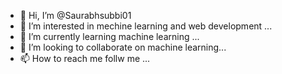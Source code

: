 - 👋 Hi, I’m @Saurabhsubbi01
- 👀 I’m interested in mechine learning and web development ...
- 🌱 I’m currently learning machine learning ...
- 💞️ I’m looking to collaborate on machine learning...
- 📫 How to reach me follw me ...
